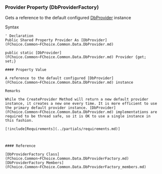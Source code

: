 ﻿### Provider Property (DbProviderFactory)

Gets a reference to the default configured [DbProvider](FChoice.Common~FChoice.Common.Data.DbProvider.md) instance

Syntax

```vbnet
' Declaration
Public Shared Property Provider As [DbProvider](FChoice.Common~FChoice.Common.Data.DbProvider.md)

public static [DbProvider](FChoice.Common~FChoice.Common.Data.DbProvider.md) Provider {get; set;}

#### Property Value

A reference to the default configured [DbProvider](FChoice.Common~FChoice.Common.Data.DbProvider.md) instance

Remarks

While the CreateProvider Method will return a new default provider instance, it creates a new one every time. It is more efficient to use the primary default provider instance. [DbProvider](FChoice.Common~FChoice.Common.Data.DbProvider.md) implementations are required to be thread safe, so it is OK to use a single instance in this fashion.

[!include[Requirements](../partials/requirements.md)]



#### Reference

[DbProviderFactory Class](FChoice.Common~FChoice.Common.Data.DbProviderFactory.md)  
[DbProviderFactory Members](FChoice.Common~FChoice.Common.Data.DbProviderFactory_members.md)